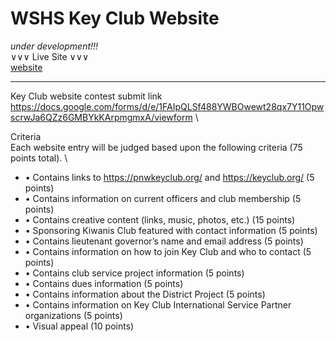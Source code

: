 # WSHS Key Club Website 

*under development!!!* \
∨∨∨ Live Site ∨∨∨ \
[website](https://chwrd.github.io/WSHS-Key-Club/)


---


Key Club website contest submit link \
https://docs.google.com/forms/d/e/1FAIpQLSf488YWBOwewt28qx7Y11OpwscrwJa6QZz6GMBYkKArpmgmxA/viewform \

Criteria \
Each website entry will be judged based upon the following criteria (75 points total). \

- • Contains links to https://pnwkeyclub.org/ and https://keyclub.org/ (5 points)
- • Contains information on current officers and club membership (5 points)
- • Contains creative content (links, music, photos, etc.) (15 points)
- • Sponsoring Kiwanis Club featured with contact information (5 points)
- • Contains lieutenant governor’s name and email address (5 points)
- • Contains information on how to join Key Club and who to contact (5 points)
- • Contains club service project information (5 points)
- • Contains dues information (5 points)
- • Contains information about the District Project (5 points)
- • Contains information on Key Club International Service Partner organizations (5 points)
- • Visual appeal (10 points)
